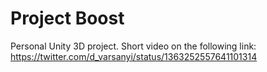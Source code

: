 # Project Boost

Personal Unity 3D project. Short video on the following link: https://twitter.com/d_varsanyi/status/1363252557641101314
